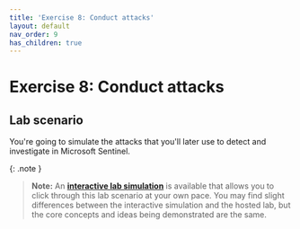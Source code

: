 ```yaml
---
title: 'Exercise 8: Conduct attacks'
layout: default
nav_order: 9
has_children: true
---
```


# Exercise 8: Conduct attacks

## Lab scenario

<!--
![skillable_SC-200-Lab_Diagrams_Mod7_L1_Ex6.png](../media/skillable_SC-200-Lab_Diagrams_Mod7_L1_Ex6.png)
-->

You're going to simulate the attacks that you'll later use to detect and investigate in Microsoft Sentinel.

{: .note }
> **Note:** An **[interactive lab simulation](https://mslabs.cloudguides.com/guides/SC-200%20Lab%20Simulation%20-%20Perform%20simulated%20attacks)** is available that allows you to click through this lab scenario at your own pace. You may find slight differences between the interactive simulation and the hosted lab, but the core concepts and ideas being demonstrated are the same. 
